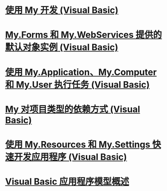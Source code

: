 # [使用 My 开发 (Visual Basic)](index.md)
# [My.Forms 和 My.WebServices 提供的默认对象实例 (Visual Basic)](default-object-instances-provided-by-my-forms-and-my-webservices.md)
# [使用 My.Application、My.Computer 和 My.User 执行任务 (Visual Basic)](performing-tasks-with-my-application-my-computer-and-my-user.md)
# [My 对项目类型的依赖方式 (Visual Basic)](how-my-depends-on-project-type.md)
# [使用 My.Resources 和 My.Settings 快速开发应用程序 (Visual Basic)](rapid-application-development-with-my-resources-and-my-settings.md)
# [Visual Basic 应用程序模型概述](overview-of-the-visual-basic-application-model.md)
